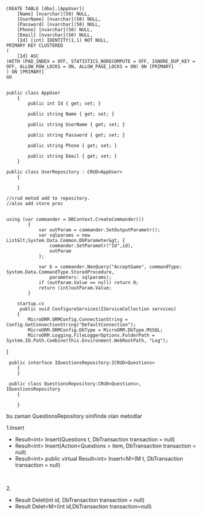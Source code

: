<pre class="language-csharp"><code>CREATE TABLE [dbo].[AppUser](
	[Name] [nvarchar](50) NULL,
	[UserName] [nvarchar](50) NULL,
	[Password] [nvarchar](50) NULL,
	[Phone] [nvarchar](50) NULL,
	[Email] [nvarchar](50) NULL,
	[Id] [int] IDENTITY(1,1) NOT NULL,
PRIMARY KEY CLUSTERED 
(
	[Id] ASC
)WITH (PAD_INDEX = OFF, STATISTICS_NORECOMPUTE = OFF, IGNORE_DUP_KEY = OFF, ALLOW_ROW_LOCKS = ON, ALLOW_PAGE_LOCKS = ON) ON [PRIMARY]
) ON [PRIMARY]
GO


public class AppUser
    {	
        public int Id { get; set; }

        public string Name { get; set; }

        public string UserName { get; set; }

        public string Password { get; set; }

        public string Phone { get; set; }

        public string Email { get; set; }
    }</code></pre>


<pre class="language-csharp"><code>public class UserRepository : CRUD&lt;AppUser&gt;
    {
       
    }</code></pre>
    
    //crud metod add to repository.     
    //also add store proc
    
    
    using (var commander = DBContext.CreateCommander())
            {
                var outParam = commander.SetOutputParametr();
                var sqlparams = new List&lt;System.Data.Common.DbParameter&gt; {
                    commander.SetParametr("Id",id),
                    outParam
                };

                var b = commander.NonQuery("AcceptGame", commandType: System.Data.CommandType.StoredProcedure,
                    parameters: sqlparams);
                if (outParam.Value == null) return 0;
                return (int)outParam.Value;
            }
	   
	    startup.cs
	     public void ConfigureServices(IServiceCollection services)
        {
            MicroORM.ORMConfig.ConnectionString = Config.GetConnectionString("DefaultConnection");
            MicroORM.ORMConfig.DbType = MicroORM.DbType.MSSQL;
            MicroORM.Logging.FileLoggerOptions.FolderPath = System.IO.Path.Combine(this.Environment.WebRootPath, "Log");
}
	    
    
<pre class="language-csharp"><code> public interface IQuestionsRepository:ICRUD&lt;Questions&gt;
    {
    }</code></pre>
<pre class="language-csharp"><code> public class QuestionsRepository:CRUD&lt;Questions&gt;, IQuestionsRepository
    {

    }</code></pre>
<p>bu zaman QuestionsRepository sinifinde olan metodlar</p>
<p>1.Insert&nbsp;&nbsp;</p>
<ul>
<li>Result&lt;int&gt; Insert(Questions t, DbTransaction transaction = null)</li>
<li>Result&lt;int&gt; Insert(Action&lt;Questions &gt; item, DbTransaction transaction = null)</li>
<li>Result&lt;int&gt; public virtual Result&lt;int&gt; Insert&lt;M&gt;(M t, DbTransaction transaction = null)</li>
</ul>
<p>&nbsp;</p>
<p>2.</p>
<ul>
<li>Result Delet(int id, DbTransaction transaction = null)</li>
<li>Result Delet&lt;M&gt;(int id,DbTransaction transaction=null)</li>
</ul>
